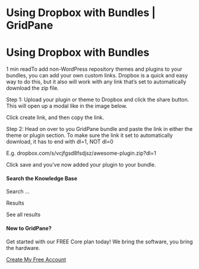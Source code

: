 # Using Dropbox with Bundles | GridPane

# Using Dropbox with Bundles

 

1 min readTo add non-WordPress repository themes and plugins to your bundles, you can add your own custom links. Dropbox is a quick and easy way to do this, but it also will work with any link that’s set to automatically download the zip file.

Step 1: Upload your plugin or theme to Dropbox and click the share button. This will open up a modal like in the image below.

Click create link, and then copy the link.

Step 2: Head on over to you GridPane bundle and paste the link in either the theme or plugin section. To make sure the link it set to automatically download, it has to end with dl=1, NOT dl=0

E.g. dropbox.com/s/vcjfgsd8fsdjsz/awesome-plugin.zip?dl=1

Click save and you’ve now added your plugin to your bundle.

 

#### Search the Knowledge Base

Search ...

 Results

See all results

#### New to GridPane?

Get started with our FREE Core plan today! We bring the software, you bring the hardware.

[Create My Free Account](https://gridpane.com/checkout/?plan=core)

